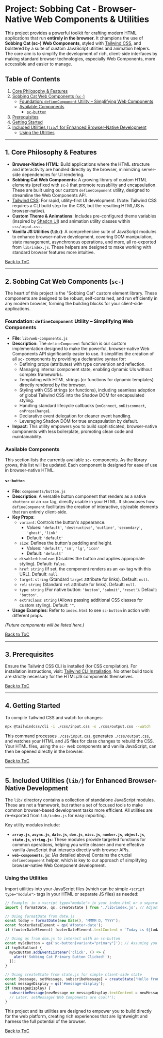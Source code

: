 # Project: Sobbing Cat - Browser-Native Web Components & Utilities

This project provides a powerful toolkit for crafting modern HTML applications that run **entirely in the browser**. It champions the use of **Sobbing Cat (sc-) Web Components**, styled with [Tailwind CSS](https://tailwindcss.com/), and bolstered by a suite of custom JavaScript utilities and animation helpers. The core aim is to simplify the development of rich, client-side interfaces by making standard browser technologies, especially Web Components, more accessible and easier to manage.

## Table of Contents

1.  [Core Philosophy & Features](#1-core-philosophy--features)
2.  [Sobbing Cat Web Components (`sc-`)](#2-sobbing-cat-web-components-sc-)
    * [Foundation: `defineComponent` Utility – Simplifying Web Components](#foundation-definecomponent-utility--simplifying-web-components)
    * [Available Components](#available-components)
        * [`sc-button`](#sc-button)
3.  [Prerequisites](#3-prerequisites)
4.  [Getting Started](#4-getting-started)
5.  [Included Utilities (`lib/`) for Enhanced Browser-Native Development](#5-included-utilities-lib-for-enhanced-browser-native-development)
    * [Using the Utilities](#using-the-utilities)

---

## 1. Core Philosophy & Features

* **Browser-Native HTML**: Build applications where the HTML structure and interactivity are handled directly by the browser, minimizing server-side dependencies for UI rendering.
* **Sobbing Cat Web Components**: A growing library of custom HTML elements (prefixed with `sc-`) that promote reusability and encapsulation. These are built using our custom `defineComponent` utility, designed to streamline the Web Components API.
* [Tailwind CSS](https://tailwindcss.com/): For rapid, utility-first UI development. (Note: Tailwind CSS requires a CLI build step for the CSS, but the resulting HTML/JS is browser-native).
* **Custom Theme & Animations**: Includes pre-configured theme variables (inspired by [Shadcn UI](https://ui.shadcn.com/)) and animation utility classes within `css/input.css`.
* **Vanilla JS Utilities (`lib/`)**: A comprehensive suite of JavaScript modules to enhance browser-native development, covering DOM manipulation, state management, asynchronous operations, and more, all re-exported from `lib/index.js`. These helpers are designed to make working with standard browser features more intuitive.

[Back to ToC](#table-of-contents)

---

## 2. Sobbing Cat Web Components (`sc-`)

The heart of this project is the "Sobbing Cat" custom element library. These components are designed to be robust, self-contained, and run efficiently in any modern browser, forming the building blocks for your client-side applications.

### Foundation: `defineComponent` Utility – Simplifying Web Components

* **File**: `lib/web-components.js`
* **Description**: The `defineComponent` function is our custom implementation designed to make the powerful, browser-native Web Components API significantly easier to use. It simplifies the creation of all `sc-` components by providing a declarative syntax for:
    * Defining props (attributes) with type conversion and reflection.
    * Managing internal component state, enabling dynamic UIs without complex frameworks.
    * Templating with HTML strings (or functions for dynamic templates) directly rendered by the browser.
    * Styling with CSS strings (or functions), including seamless adoption of global Tailwind CSS into the Shadow DOM for encapsulated styling.
    * Handling standard lifecycle callbacks (`onConnect`, `onDisconnect`, `onPropsChange`).
    * Declarative event delegation for cleaner event handling.
    * Leveraging Shadow DOM for true encapsulation by default.
* **Impact**: This utility empowers you to build sophisticated, browser-native components with less boilerplate, promoting clean code and maintainability.

### Available Components

This section lists the currently available `sc-` components. As the library grows, this list will be updated. Each component is designed for ease of use in browser-native HTML.

#### `sc-button`

* **File**: `components/button.js`
* **Description**: A versatile button component that renders as a native `<button>` or an `<a>` tag, directly usable in your HTML. It showcases how `defineComponent` facilitates the creation of interactive, styleable elements that run entirely client-side.
* **Key Props**:
    * `variant`: Controls the button's appearance.
        * Values: `'default'`, `'destructive'`, `'outline'`, `'secondary'`, `'ghost'`, `'link'`
        * Default: `'default'`
    * `size`: Defines the button's padding and height.
        * Values: `'default'`, `'sm'`, `'lg'`, `'icon'`
        * Default: `'default'`
    * `disabled`: `boolean` (Disables the button and applies appropriate styling). Default: `false`.
    * `href`: `string` (If set, the component renders as an `<a>` tag with this URL). Default: `null`.
    * `target`: `string` (Standard `target` attribute for links). Default: `null`.
    * `rel`: `string` (Standard `rel` attribute for links). Default: `null`.
    * `type`: `string` (For native button: `'button'`, `'submit'`, `'reset'`). Default: `'button'`.
    * `extraClass`: `string` (Allows passing additional CSS classes for custom styling). Default: `""`.
* **Usage Examples**: Refer to `index.html` to see `sc-button` in action with different props.

*(Future components will be listed here.)*

[Back to ToC](#table-of-contents)

---

## 3. Prerequisites

Ensure the Tailwind CSS CLI is installed (for CSS compilation). For installation instructions, visit: [Tailwind CLI Installation](https://tailwindcss.com/docs/installation/tailwind-cli). No other build tools are strictly necessary for the HTML/JS components themselves.

[Back to ToC](#table-of-contents)

---

## 4. Getting Started

To compile Tailwind CSS and watch for changes:

```bash
npx @tailwindcss/cli -i ./css/input.css -o ./css/output.css --watch
````

This command processes `./css/input.css`, generates `./css/output.css`, and watches your HTML and JS files for class changes to rebuild the CSS. Your HTML files, using the `sc-` web components and vanilla JavaScript, can then be opened directly in the browser.

[Back to ToC](#table-of-contents)

-----

## 5. Included Utilities (`lib/`) for Enhanced Browser-Native Development

The `lib/` directory contains a collection of standalone JavaScript modules. These are not a framework, but rather a set of focused tools to make common browser-based development tasks more efficient. All utilities are re-exported from `lib/index.js` for easy importing.

Key utility modules include:

  * **`array.js`**, **`async.js`**, **`date.js`**, **`dom.js`**, **`misc.js`**, **`number.js`**, **`object.js`**, **`state.js`**, **`string.js`**: These modules provide targeted functions for common operations, helping you write cleaner and more effective vanilla JavaScript that interacts directly with browser APIs.
  * **`web-components.js`**: (As detailed above) Contains the crucial `defineComponent` helper, which is key to our approach of simplifying browser-native Web Component development.

### Using the Utilities

Import utilities into your JavaScript files (which can be simple `<script type="module">` tags in your HTML or separate JS files) as needed:

```javascript
// Example: in a <script type="module"> in your index.html or a separate app.js
import { formatDate, qs, createState } from './lib/index.js'; // Adjust path if necessary

// Using formatDate from date.js
const today = formatDate(new Date(), 'MMMM D, YYYY');
const footerDateElement = qs('#footer-date');
if (footerDateElement) footerDateElement.textContent = `Today is ${today}`;

// Using qs from dom.js to interact with an sc-button
const myScButton = qs('sc-button[variant="primary"]'); // Assuming you add such a button
if (myScButton) {
  myScButton.addEventListener('click', () => {
    alert('Sobbing Cat Primary Button Clicked!');
  });
}

// Using createState from state.js for simple client-side state
const [message, setMessage, subscribeMessage] = createState('Hello from browser-native JS!');
const messageDisplay = qs('#message-display');
if (messageDisplay) {
  subscribeMessage(newMessage => messageDisplay.textContent = newMessage);
  // Later: setMessage('Web Components are cool!');
}
```

This project and its utilities are designed to empower you to build directly for the web platform, creating rich experiences that are lightweight and harness the full potential of the browser.

[Back to ToC](#table-of-contents)